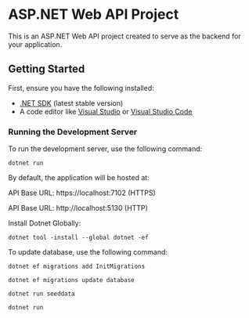 # ASP.NET Web API Project

This is an ASP.NET Web API project created to serve as the backend for your application.

## Getting Started

First, ensure you have the following installed:

- [.NET SDK](https://dotnet.microsoft.com/download) (latest stable version)
- A code editor like [Visual Studio](https://visualstudio.microsoft.com/) or [Visual Studio Code](https://code.visualstudio.com/)

### Running the Development Server

To run the development server, use the following command:

```
dotnet run
```

By default, the application will be hosted at:

API Base URL: https://localhost:7102 (HTTPS)

API Base URL: http://localhost:5130 (HTTP)


Install Dotnet Globally:
```
dotnet tool -install --global dotnet -ef
```


To update database, use the following command:

```
dotnet ef migrations add InitMigrations
```

```
dotnet ef migrations update database
```

```
dotnet run seeddata
```

```
dotnet run
```
